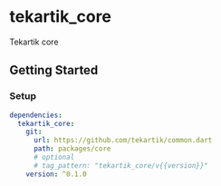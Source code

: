 # tekartik_core

Tekartik core

## Getting Started

### Setup

```yaml
dependencies:
  tekartik_core:
    git:
      url: https://github.com/tekartik/common.dart
      path: packages/core
      # optional
      # tag_pattern: "tekartik_core/v{{version}}"
    version: ^0.1.0
```